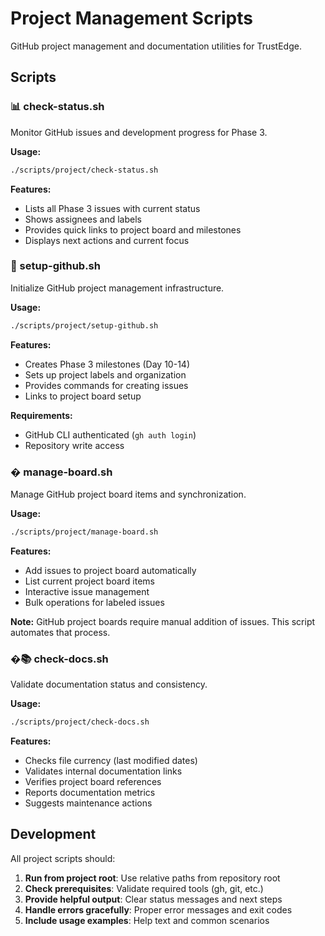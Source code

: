 <!--
Copyright (c) 2025 TRUSTEDGE LABS LLC
MPL-2.0: https://mozilla.org/MPL/2.0/
Project: trustedge — Privacy and trust at the edge.
GitHub: https://github.com/TrustEdge-Labs/trustedge
-->

# Project Management Scripts

GitHub project management and documentation utilities for TrustEdge.

## Scripts

### 📊 check-status.sh
Monitor GitHub issues and development progress for Phase 3.

**Usage:**
```bash
./scripts/project/check-status.sh
```

**Features:**
- Lists all Phase 3 issues with current status
- Shows assignees and labels
- Provides quick links to project board and milestones
- Displays next actions and current focus

### 🚀 setup-github.sh
Initialize GitHub project management infrastructure.

**Usage:**
```bash
./scripts/project/setup-github.sh
```

**Features:**
- Creates Phase 3 milestones (Day 10-14)
- Sets up project labels and organization
- Provides commands for creating issues
- Links to project board setup

**Requirements:**
- GitHub CLI authenticated (`gh auth login`)
- Repository write access

### � manage-board.sh
Manage GitHub project board items and synchronization.

**Usage:**
```bash
./scripts/project/manage-board.sh
```

**Features:**
- Add issues to project board automatically
- List current project board items
- Interactive issue management
- Bulk operations for labeled issues

**Note:** GitHub project boards require manual addition of issues. This script automates that process.

### �📚 check-docs.sh
Validate documentation status and consistency.

**Usage:**
```bash
./scripts/project/check-docs.sh
```

**Features:**
- Checks file currency (last modified dates)
- Validates internal documentation links
- Verifies project board references
- Reports documentation metrics
- Suggests maintenance actions

## Development

All project scripts should:

1. **Run from project root**: Use relative paths from repository root
2. **Check prerequisites**: Validate required tools (gh, git, etc.)
3. **Provide helpful output**: Clear status messages and next steps
4. **Handle errors gracefully**: Proper error messages and exit codes
5. **Include usage examples**: Help text and common scenarios
